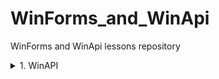 # WinForms_and_WinApi
 WinForms and WinApi lessons repository

<details><summary> 1. WinAPI </summary><p>

---

[WinApi with empty peoject example](CW/lesson_1/winApi32EmptyDemo "CW\lesson_1\winApi32EmptyDemo")   

[WinApi with basic template example](CW/lesson_1/winDeskAppDemo "CW\lesson_1\winDeskAppDemo")   

---

## Unicode vs ANSI
***ANSI (American National Standarts Institute)***   
***ASCII (American Standart Code for Information Interchange)***

> Ansi -> char array  
char -> 1 byte  
pow(2,8) = 256  

> Unicode  -> wide char array  
wchar_t -> 2 byte  
pow(2,16) = 65536   

```#define _UNICODE``` - добавляет обобщенный тип ```TCHAR```

```TCHAR array[15] = _TEXT("asdasd");```
```TCHAR array[15] = (L"asdasd");``` - макрос преобразует строку в юникод

### Transcodding
- ANSI -> Unicode
    - MultyByteToWideChar 
    - ```mbstowcs(...)```
- Unicode -> ANSI
    - WideByteCharToMultyByte
    - ```wcstombs(...)```

## Notations
 - Pascal -> ```private bool BookTitle (){}```
 - Camel -> ```public strin bookTitle(){}```
 - Hungary ->  ```protected int iBookTitle(){}```


---

</p></details>

